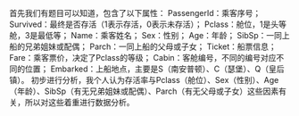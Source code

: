首先我们有题目可以知道，包含了以下属性：
PassengerId：乘客序号；
Survived：最终是否存活（1表示存活，0表示未存活）；
Pclass：舱位，1是头等舱，3是最低等；
Name：乘客姓名；
Sex：性别；
Age：年龄；
SibSp：一同上船的兄弟姐妹或配偶；
Parch：一同上船的父母或子女；
Ticket：船票信息；
Fare：乘客票价，决定了Pclass的等级；
Cabin：客舱编号，不同的编号对应不同的位置；
Embarked：上船地点，主要是S（南安普顿）、C（瑟堡）、Q（皇后镇）。
初步进行分析，我个人认为存活率与Pclass（舱位）、Sex（性别）、Age（年龄）、SibSp（有无兄弟姐妹或配偶）、Parch（有无父母或子女）这些因素有关，所以对这些着重进行数据分析。

